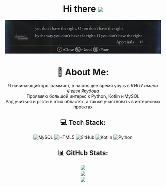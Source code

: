 <div align="center">

# Hi there <img src="https://media.giphy.com/media/hvRJCLFzcasrR4ia7z/giphy.gif" width="30px"/>

![](https://github.com/ohneRE-L/ohneRE-L/blob/main/you-don't-have-the-right.jpg)

# 💫 About Me:
Я начинающий программист, в настоящее время учусь в *КИПУ имени Февзи Якубова*<br>Проявляю большой интерес к Python, Kotlin и MySQL<br>Рад учиться и расти в этих областях, а также участвовать в интересных проектах

## 💻 Tech Stack:
![MySQL](https://img.shields.io/badge/mysql-4479A1.svg?style=for-the-badge&logo=mysql&logoColor=white)
![HTML5](https://img.shields.io/badge/html5-%23E34F26.svg?style=for-the-badge&logo=html5&logoColor=white)
![GitHub](https://img.shields.io/badge/github-%23121011.svg?style=for-the-badge&logo=github&logoColor=white)
![Kotlin](https://img.shields.io/badge/kotlin-%237F52FF.svg?style=for-the-badge&logo=kotlin&logoColor=white)
![Python](https://img.shields.io/badge/python-3670A0?style=for-the-badge&logo=python&logoColor=ffdd54)

## 📊 GitHub Stats:
![](https://github-readme-stats.vercel.app/api?username=ohneRE-L&theme=tokyonight&hide_border=false&include_all_commits=false&count_private=false)<br/>
![](https://github-readme-streak-stats.herokuapp.com/?user=ohneRE-L&theme=tokyonight&hide_border=false)<br/>
![](https://github-readme-stats.vercel.app/api/top-langs/?username=ohneRE-L&theme=tokyonight&hide_border=false&include_all_commits=false&count_private=false&layout=compact)<br/>

</div>
